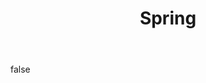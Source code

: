 ---
layout: photo
modal: true
thumb: ["https://csnapmediahost.github.io/assets1/Thumbs/Spring1.jpg", "https://csnapmediahost.github.io/assets1/Thumbs/Spring2.jpg", "https://csnapmediahost.github.io/assets1/Thumbs/Spring5.jpg"]
full: ["https://csnapmediahost.github.io/assets1/Render/Spring1.jpg", "https://csnapmediahost.github.io/assets1/Render/Spring2.jpg", "https://csnapmediahost.github.io/assets1/Render/Spring5.jpg"]
size: small
ar: portrait
body: false
title: "Spring"
---